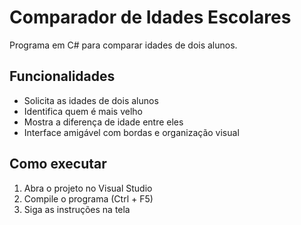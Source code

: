 # Comparador de Idades Escolares

Programa em C# para comparar idades de dois alunos.

## Funcionalidades

- Solicita as idades de dois alunos
- Identifica quem é mais velho
- Mostra a diferença de idade entre eles
- Interface amigável com bordas e organização visual

## Como executar

1. Abra o projeto no Visual Studio
2. Compile o programa (Ctrl + F5)
3. Siga as instruções na tela
